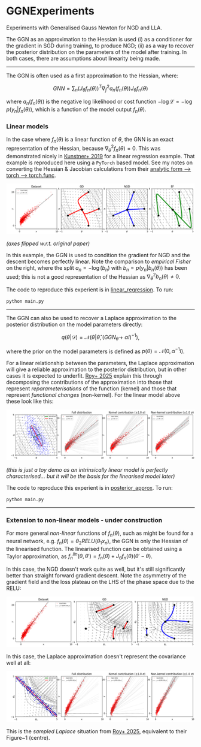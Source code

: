 # GGNExperiments

Experiments with Generalised Gauss Newton for NGD and LLA.

The GGN as an approximation to the Hessian is used (i) as a conditioner for the gradient in SGD during training, to produce NGD; (ii) as a way to recover the posterior distribution on the parameters of the model after training. In both cases, there are assumptions about linearity being made. 

---

The GGN is often used as a first approximation to the Hessian, where:

$$
GNN =  \sum_n (J_{\theta} f_n(\theta))^T \nabla_f^2 a_n(f_n(\theta)) J_{\theta} f_n(\theta) 
$$

where $a_n(f_n(\theta))$ is the negative log likelihood or cost function $-\log \mathcal{L} = -\log p(y_n | f_n(\theta))$, which is a function of the model output $f_n(\theta)$. 

### Linear models

In the case where $f_n(\theta)$ is a linear function of $\theta$, the GNN is an exact representation of the Hessian, because $\nabla^2_{\theta} f_n(\theta) = 0$. This was demonstrated nicely in [Kunstner+ 2019](https://arxiv.org/pdf/1905.12558) for a linear regression example. That example is reproduced here using a `PyTorch` based model. See my notes on converting the Hessian & Jacobian calculations from their [analytic form --> torch --> torch.func](Notes.md).

![alt text](./linear_regression/vecfield.png)

*(axes flipped w.r.t. original paper)*

In this example, the GGN is used to condition the gradient for NGD and the descent becomes perfectly linear. Note the comparison to _empirical Fisher_ on the right, where the split $a_n = -\log (b_n)$ with $b_n = p(y_n | b_n(\theta))$ has been used; this is not a good representation of the Hessian as $\nabla^2_{\theta} b_n(\theta) \neq 0$.

The code to reproduce this experient is in [linear_regression](./linear_regression/). To run:

```
python main.py
```

---

The GGN can also be used to recover a Laplace approximation to the posterior distribution on the model parameters directly:

$$
q(\theta | \mathcal{D}) = \mathcal{N}(\theta | \hat{\theta}, (GGN_{\hat{\theta}} + \alpha I)^{-1}), 
$$

where the prior on the model parameters is defined as $p(\theta) = \mathcal{N}(0, \alpha^{-1} I)$.

For a linear relationship between the parameters, the Laplace approximation will give a reliable approximation to the posterior distribution, but in other cases it is expected to underfit. [Roy+ 2025](https://arxiv.org/pdf/2406.03334) explain this through decomposing the contributions of the approximation into those that represent *reparameterisations* of the function (kernel) and those that represent *functional changes* (non-kernel). For the linear model above these look like this:

![alt text](./posterior_approx/kernel.png)

*(this is just a toy demo as an intrinsically linear model is perfectly characterised... but it will be the basis for the linearised model later)*

The code to reproduce this experient is in [posterior_approx](./posterior_approx/). To run:

```
python main.py
```
---
### Extension to non-linear models - under construction

For more general _non-linear_ functions of $f_n(\theta)$, such as might be found for a neural network, e.g. $f_n(\theta) = \theta_2 RELU (\theta_1 x_n)$, the GGN is only the Hessian of the linearised function. The linearised function can be obtained using a Taylor approximation, as $f_n^{lin}(\theta, \theta') = f_n(\theta) + J_{\theta} f_n(\theta) (\theta' - \theta)$.

In this case, the NGD doesn't work quite as well, but it's still significantly better than straight forward gradient descent. Note the asymmetry of the gradient field and the loss plateau on the LHS of the phase space due to the RELU:

![alt text](./non_linear/vecfield_nl.png)

In this case, the Laplace approximation doesn't represent the covariance well at all:

![alt text](./non_linear/kernel.png)

This is the *sampled Laplace* situation from [Roy+ 2025](https://arxiv.org/pdf/2406.03334), equivalent to their Figure~1 (centre).
